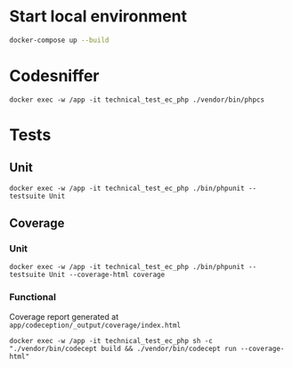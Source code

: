 # Start local environment
```sh
docker-compose up --build
```

# Codesniffer
```
docker exec -w /app -it technical_test_ec_php ./vendor/bin/phpcs
```

# Tests
## Unit
```
docker exec -w /app -it technical_test_ec_php ./bin/phpunit --testsuite Unit
```

## Coverage
### Unit
```
docker exec -w /app -it technical_test_ec_php ./bin/phpunit --testsuite Unit --coverage-html coverage
```
### Functional
Coverage report generated at `app/codeception/_output/coverage/index.html`

```
docker exec -w /app -it technical_test_ec_php sh -c "./vendor/bin/codecept build && ./vendor/bin/codecept run --coverage-html"
```